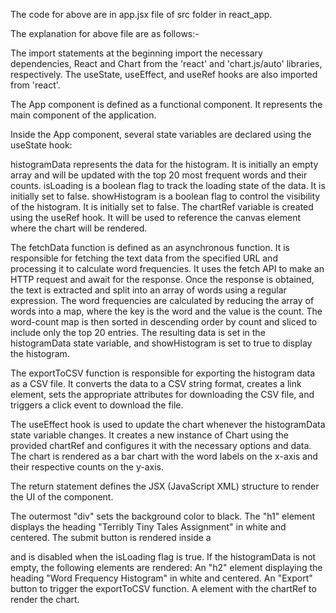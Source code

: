  The code for above are in app.jsx file of src folder in react_app.
 
 The explanation for above file are as follows:-
 
 The import statements at the beginning import the necessary dependencies, React and Chart from the 'react' and 'chart.js/auto' libraries, respectively. The useState, useEffect, and useRef hooks are also imported from 'react'.

The App component is defined as a functional component. It represents the main component of the application.

Inside the App component, several state variables are declared using the useState hook:

histogramData represents the data for the histogram. It is initially an empty array and will be updated with the top 20 most frequent words and their counts.
isLoading is a boolean flag to track the loading state of the data. It is initially set to false.
showHistogram is a boolean flag to control the visibility of the histogram. It is initially set to false.
The chartRef variable is created using the useRef hook. It will be used to reference the canvas element where the chart will be rendered.

The fetchData function is defined as an asynchronous function. It is responsible for fetching the text data from the specified URL and processing it to calculate word frequencies. It uses the fetch API to make an HTTP request and await for the response. Once the response is obtained, the text is extracted and split into an array of words using a regular expression. The word frequencies are calculated by reducing the array of words into a map, where the key is the word and the value is the count. The word-count map is then sorted in descending order by count and sliced to include only the top 20 entries. The resulting data is set in the histogramData state variable, and showHistogram is set to true to display the histogram.

The exportToCSV function is responsible for exporting the histogram data as a CSV file. It converts the data to a CSV string format, creates a link element, sets the appropriate attributes for downloading the CSV file, and triggers a click event to download the file.

The useEffect hook is used to update the chart whenever the histogramData state variable changes. It creates a new instance of Chart using the provided chartRef and configures it with the necessary options and data. The chart is rendered as a bar chart with the word labels on the x-axis and their respective counts on the y-axis.

The return statement defines the JSX (JavaScript XML) structure to render the UI of the component.

The outermost "div" sets the background color to black.
The "h1" element displays the heading "Terribly Tiny Tales Assignment" in white and centered.
The submit button is rendered inside a <div> and is disabled when the isLoading flag is true.
If the histogramData is not empty, the following elements are rendered:
An "h2" element displaying the heading "Word Frequency Histogram" in white and centered.
An "Export" button to trigger the exportToCSV function.
A <canvas> element with the chartRef to render the chart.
